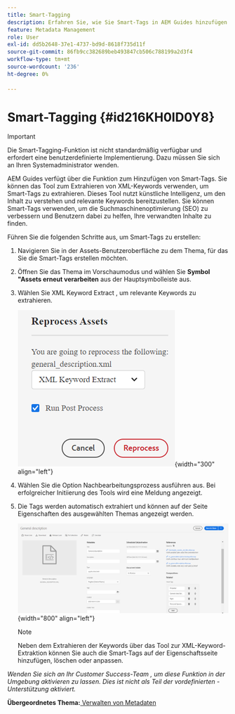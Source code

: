```yaml
---
title: Smart-Tagging
description: Erfahren Sie, wie Sie Smart-Tags in AEM Guides hinzufügen. Extrahieren Sie relevante Schlüsselwörter mit dem Tool XML Keyword Extract .
feature: Metadata Management
role: User
exl-id: dd5b2648-37e1-4737-bd9d-8618f735d11f
source-git-commit: 86fb9cc382689beb493847cb506c788199a2d3f4
workflow-type: tm+mt
source-wordcount: '236'
ht-degree: 0%

---
```


# Smart-Tagging {#id216KH0ID0Y8}

>[!IMPORTANT]
>
> Die Smart-Tagging-Funktion ist nicht standardmäßig verfügbar und erfordert eine benutzerdefinierte Implementierung. Dazu müssen Sie sich an Ihren Systemadministrator wenden.

AEM Guides verfügt über die Funktion zum Hinzufügen von Smart-Tags. Sie können das Tool zum Extrahieren von XML-Keywords verwenden, um Smart-Tags zu extrahieren. Dieses Tool nutzt künstliche Intelligenz, um den Inhalt zu verstehen und relevante Keywords bereitzustellen. Sie können Smart-Tags verwenden, um die Suchmaschinenoptimierung (SEO) zu verbessern und Benutzern dabei zu helfen, Ihre verwandten Inhalte zu finden.

Führen Sie die folgenden Schritte aus, um Smart-Tags zu erstellen:

1. Navigieren Sie in der Assets-Benutzeroberfläche zu dem Thema, für das Sie die Smart-Tags erstellen möchten.
1. Öffnen Sie das Thema im Vorschaumodus und wählen Sie **Symbol &quot;Assets erneut verarbeiten** aus der Hauptsymbolleiste aus.
1. Wählen Sie XML Keyword Extract , um relevante Keywords zu extrahieren.

   ![](images/smart-tag-reprocess-asset.png){width="300" align="left"}

1. Wählen Sie die Option Nachbearbeitungsprozess ausführen aus. Bei erfolgreicher Initiierung des Tools wird eine Meldung angezeigt.
1. Die Tags werden automatisch extrahiert und können auf der Seite Eigenschaften des ausgewählten Themas angezeigt werden.

   ![](images/properties-smart-tags.png){width="800" align="left"}

   >[!NOTE]
   >
   > Neben dem Extrahieren der Keywords über das Tool zur XML-Keyword-Extraktion können Sie auch die Smart-Tags auf der Eigenschaftsseite hinzufügen, löschen oder anpassen.


*Wenden Sie sich an Ihr Customer Success-Team , um diese Funktion in der Umgebung aktivieren zu lassen. Dies ist nicht als Teil der vordefinierten -Unterstützung aktiviert.*

**Übergeordnetes Thema:**[ Verwalten von Metadaten](manage-metadata.md)
